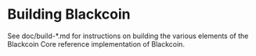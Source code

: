 Building Blackcoin
================

See doc/build-*.md for instructions on building the various
elements of the Blackcoin Core reference implementation of Blackcoin.

